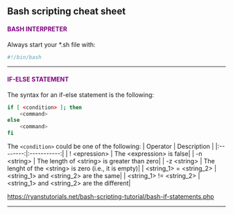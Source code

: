 ## Bash scripting cheat sheet

#### <span style="color:purple"> BASH INTERPRETER </span>
Always start your *.sh file with:
```bash
#!/bin/bash
```

---

#### <span style="color:purple"> IF-ELSE STATEMENT </span>
The syntax for an if-else statement is the following:
```bash
if [ <condition> ]; then
    <command>
else
    <command>
fi
```
The ```<condition>``` could be one of the following:
| Operator | Description |
|:--------:|:-----------:|
| ! \<epression\> | The \<expression\> is false|
| -n \<string\> | The length of \<string\> is greater than zero|
| -z \<string\> | The lenght of the \<string\> is zero (i.e., it is empty)|
| \<string_1\> = \<string_2\> | \<string_1\> and \<string_2\> are the same|
| \<string_1\> != \<string_2\> | \<string_1\> and \<string_2\> are the different|

https://ryanstutorials.net/bash-scripting-tutorial/bash-if-statements.php

---
